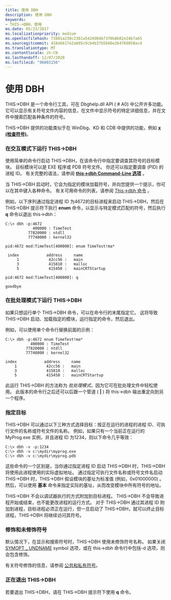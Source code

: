 ```yaml
---
title: 使用 DBH
description: 使用 DBH
keywords:
- THIS->DBH，使用
ms.date: 05/23/2017
ms.localizationpriority: medium
ms.openlocfilehash: 73801a230c2301a542dd04b73f0b8b02e24b7a65
ms.sourcegitcommit: 418e6617e2a695c9cb4b37b5b60e264760858acd
ms.translationtype: MT
ms.contentlocale: zh-CN
ms.lasthandoff: 12/07/2020
ms.locfileid: "96803156"
---
```

# <a name="using-dbh"></a>使用 DBH


THIS->DBH 是一个命令行工具，可在 Dbghelp.dll API ( # A0) 中公开许多功能。 它可以显示有关符号文件内容的信息，在文件中显示符号的特定详细信息，并在文件中搜索匹配各种条件的符号。

THIS->DBH 提供的功能类似于在 WinDbg、KD 和 CDB 中提供的功能，例如 [**x (检查符号)**](x--examine-symbols-.md)。

### <a name="span-idrunning_dbh_in_interactive_modespanspan-idrunning_dbh_in_interactive_modespanrunning-dbh-in-interactive-mode"></a><span id="running_dbh_in_interactive_mode"></span><span id="RUNNING_DBH_IN_INTERACTIVE_MODE"></span>在交互模式下运行 THIS->DBH

使用简单的命令行启动 THIS->DBH，在该命令行中指定要调查其符号的目标模块。 目标模块可以是 EXE 程序或 PDB 符号文件。 你还可以指定要调查 (PID) 的进程 ID。 有关完整的语法，请参阅 [**this->dbh Command-Line 选项**](dbh-command-line-options.md) 。

当 THIS->DBH 启动时，它会为指定的模块加载符号，并向您提供一个提示，你可以在其中键入各种命令。 有关可用命令的列表，请参阅 [This->dbh 命令](dbh-commands.md) 。

例如，以下序列通过指定进程 ID 为4672的目标进程来启动 THIS->DBH，然后在 THIS->DBH 提示符下执行 **enum** 命令，以显示与特定模式匹配的符号，然后执行 **q** 命令以退出 this->dbh：

```console
C:\> dbh -p:4672 
            400000 : TimeTest
          77820000 : ntdll
          77740000 : kernel32

pid:4672 mod:TimeTest[400000]: enum TimeTest!ma* 

 index            address     name
     1             42cc56 :   main
     3             415810 :   malloc
     5             415450 :   mainCRTStartup

pid:4672 mod:TimeTest[400000]: q 

goodbye 
```

### <a name="span-idrunning_dbh_in_batch_modespanspan-idrunning_dbh_in_batch_modespanrunning-dbh-in-batch-mode"></a><span id="running_dbh_in_batch_mode"></span><span id="RUNNING_DBH_IN_BATCH_MODE"></span>在批处理模式下运行 THIS->DBH

如果只想运行单个 THIS->DBH 命令，可以在命令行的末尾指定它。 这将导致 THIS->DBH 启动、加载指定的模块，运行指定的命令，然后退出。

例如，可以使用单个命令行替换前面的示例：

```console
C:\> dbh -p:4672 enum TimeTest!ma* 
           400000 : TimeTest
         77820000 : ntdll
         77740000 : kernel32

index            address     name
    1             42cc56 :   main
    3             415810 :   malloc
    5             415450 :   mainCRTStartup 
```

此运行 THIS->DBH 的方法称为 *批处理模式*，因为它可在批处理文件中轻松使用。 此版本的命令行之后还可以后跟一个管道 ( **|** ) 将 this->dbh 输出重定向到另一个程序。

### <a name="span-idspecifying_the_targetspanspan-idspecifying_the_targetspanspecifying-the-target"></a><span id="specifying_the_target"></span><span id="SPECIFYING_THE_TARGET"></span>指定目标

THIS->DBH 可以通过以下三种方式选择目标：按正在运行的进程的进程 ID、可执行文件的名称或符号文件的名称。 例如，如果只有一个当前正在运行的 MyProg.exe 实例，并且进程 ID 为1234，则以下命令几乎等效：

```console
C:\> dbh -v -p:1234 
C:\> dbh -v c:\mydir\myprog.exe 
C:\> dbh -v c:\mydir\myprog.pdb 
```

这些命令的一个区别是，当你通过指定进程 ID 启动 THIS->DBH 时，THIS->DBH 将使用此进程使用的实际虚拟地址。 通过指定可执行文件名称或符号文件名启动 THIS->DBH 时，THIS->DBH 假设模块的基址为标准值 (例如，0x01000000) 。 然后，可以使用 **基本** 命令来指定实际的基址，从而改变模块中所有符号的地址。

THIS->DBH 不会以调试器执行的方式附加到目标进程。 THIS->DBH 不会导致进程开始或结束，也不能更改进程的运行方式。 对于 THIS->DBH 通过其进程 ID 附加到进程，目标进程必须正在运行，但一旦启动了 THIS->DBH，就可以终止目标进程，THIS->DBH 将继续访问其符号。

### <a name="span-iddecorated_and_undecorated_symbolsspanspan-iddecorated_and_undecorated_symbolsspandecorated-and-undecorated-symbols"></a><span id="decorated_and_undecorated_symbols"></span><span id="DECORATED_AND_UNDECORATED_SYMBOLS"></span>修饰和未修饰符号

默认情况下，在显示和搜索符号时，THIS->DBH 使用未修饰符号名称。 如果关闭 [SYMOPT \_ UNDNAME](symbol-options.md#symopt-undname) symbol 选项，或在 this->dbh 命令行中包括-d 选项，则会包含修饰。

有关符号修饰的信息，请参阅 [公共和私有符号](public-and-private-symbols.md)。

### <a name="span-idexiting_dbhspanspan-idexiting_dbhspanexiting-dbh"></a><span id="exiting_dbh"></span><span id="EXITING_DBH"></span>正在退出 THIS->DBH

若要退出 THIS->DBH，请在 THIS->DBH 提示符下使用 **q** 命令。

 

 





